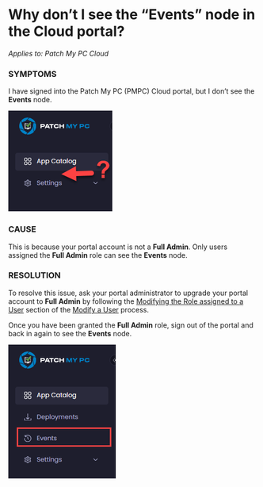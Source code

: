 # Why don’t I see the “Events” node in the Cloud portal?

_Applies to: Patch My PC Cloud_

### SYMPTOMS

I have signed into the Patch My PC (PMPC) Cloud portal, but I don’t see the **Events** node.

![No &#x22;Events&#x22; node](/_images/image%20%281551%29.png "No &#x22;Events&#x22; node")

### CAUSE

This is because your portal account is not a **Full Admin**. Only users assigned the **Full Admin** role can see the **Events** node.

### RESOLUTION

To resolve this issue, ask your portal administrator to upgrade your portal account to **Full Admin** by following the [Modifying the Role assigned to a User](../../cloud-administration/manage-cloud-users/modify-a-cloud-user.md#modifying-the-role-assigned-to-a-user) section of the [Modify a User](../../cloud-administration/manage-cloud-users/modify-a-cloud-user.md) process.

Once you have been granted the **Full Admin** role, sign out of the portal and back in again to see the **Events** node.

![&#x22;Events&#x22; menu now visible](/_images/image%20%281550%29.png "&#x22;Events&#x22; menu now visible")
